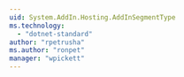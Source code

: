 ```yaml
---
uid: System.AddIn.Hosting.AddInSegmentType
ms.technology: 
  - "dotnet-standard"
author: "rpetrusha"
ms.author: "ronpet"
manager: "wpickett"
---
```

